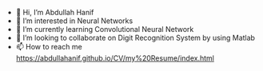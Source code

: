 - 👋 Hi, I’m Abdullah Hanif
- 👀 I’m interested in Neural Networks
- 🌱 I’m currently learning Convolutional Neural Network
- 💞️ I’m looking to collaborate on Digit Recognition System by using Matlab
- 📫 How to reach me https://abdullahanif.github.io/CV/my%20Resume/index.html

<!---
Abdullahanif/Abdullahanif is a ✨ special ✨ repository because its `README.md` (this file) appears on your GitHub profile.
You can click the Preview link to take a look at your changes.
--->
